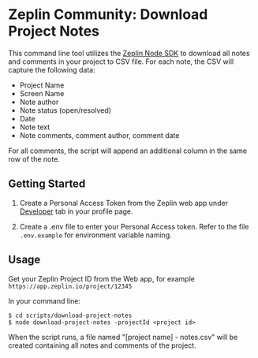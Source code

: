 # Zeplin Community: Download Project Notes

This command line tool utilizes the [Zeplin Node SDK](https://github.com/zeplin/javascript-sdk) to download all notes and comments in your project to CSV file. For each note, the CSV will capture the following data:

* Project Name
* Screen Name
* Note author
* Note status (open/resolved)
* Date
* Note text
* Note comments, comment author, comment date

For all comments, the script will append an additional column in the same row of the note.


## Getting Started

1. Create a Personal Access Token from the Zeplin web app under [Developer](https://app.zeplin.io/profile/developer) tab in your profile page.

2. Create a .env file to enter your Personal Access token. Refer to the file `.env.example` for environment variable naming.

## Usage
Get your Zeplin Project ID from the Web app, for example `https://app.zeplin.io/project/12345`

In your command line:

```console
$ cd scripts/download-project-notes
$ node download-project-notes -projectId <project id>
```

When the script runs, a  file named "[project name] - notes.csv" will be created containing all notes and comments of the project.